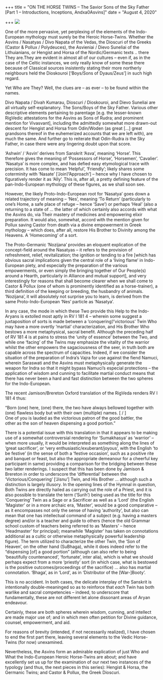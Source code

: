 +++
title = "ON THE HORSE TWINS – The Savior Sons of the Sky Father [Part 1 – Introductions, Inceptions, Andxa0Asvins]"
date = "August 4, 2020"

+++
![](https://aryaakasha.files.wordpress.com/2020/08/arya-akasha-asvins-horse-twins.png?w=950)

One of the more pervasive, yet perplexing of the elements of the
Indo-European mythology must surely be the Heroic Horse-Twins. Whether
the Asvins / Nasatyas / Divo Napata of the Vedas, the Dioscuri of the
Greeks (Castor & Pollux / Polydeuces), the Asvieniai / Dievo Suneliai of
the Lithuianians, or Hengist and Horsa of the Nordic/Germanic texts ..
there They are.They are evident in almost all of our cultures – even
if, as in the case of the Celtic instances, we only really know of some
these there because of Classical sources insistently stating their more
northerly neighbours held the Dioskouroi \[‘Boys/Sons of Dyaus/Zeus’\]
in such high regard.

Yet Who are They? Well, the clues are – as ever – to be found within the
names.

Divo Napata / Divah Kumarau, Dioscuri / Dioskouroi, and Dievo Suneliai
are all virtually self-explanatory. The Sons/Boys of the Sky Father.
Various other descriptive elements pertaining to parentage \[e.g. the
lesser-known RigVedic attestations for the Asvins as Sons of Rudra; and
prominent mention for Vivasvant\], including the admittedly somewhat
more drawn-out descent for Hengist and Horsa from Odin/Woden (as great
\[…\] great grandsons thereof in the euhemerized accounts that we are
left with), are much the same. And further go to reiterate that
Odin-Rudra *is* the Sky Father, in case there were any lingering doubt
upon that score.

‘Ashwin’ / ‘Asvin’ derives from Sanskrit ‘Asva’, meaning ‘Horse’. This
therefore gives the meaning of ‘Possessors of Horse’, ‘Horsemen’,
‘Cavalier’. ‘Nasatya’ is more complex, and has defied easy etymological
trace with precision. It has come to mean ‘Helpful’, ‘Friendly’; likely
shares some coterminity with ‘Nasate’ \[‘Join’/’Approach’\] – hence why
I have chosen to figuratively render it as ‘Ally’. This is, after all, a
pretty defining feature of the pan-Indo-European mythology of these
figures, as we shall soon see.

However, the likely Proto-Indo-European root for ‘Nasatya’ goes down a
related trajectory of meaning – ‘Nes’, meaning ‘To Return’ (particularly
to one’s Home, a safe place of refuge – hence ‘Save’) or perhaps ‘Heal’
(also a returning to a state of … the latter of which certainly also
accords with what the Asvins do, via Their mastery of medicines and
empowering elixir preparation. It would also, somewhat, accord with the
mention given for Pollux saving Castor from death via a divine
empowerment in Greek mythology – which does, after all, restore His
Brother to Divinity among the Heavens. A ‘Homecoming’ of a sort.

The Proto-Germanic ‘Nozijana’ provides an eloquent explication of the
concept-field around the Nasatyas – it refers to the provision of
refreshment, relief, revitalization; the ignition or tending to a fire
\[which has obvious sacral implications given the central role of a
‘living flame’ in Indo-European piety, and especially the preparation of
the various empowerments, or even simply the bringing together of Our
People(s) around a Hearth, particularly in Alliance and mutual
support\], and very interestingly for reasons that shall become clearer
when we shall come to Castor & Pollux (one of whom is prominently
identified as a horse-trainer), a third definition of the keeping or
breeding, the husbandry of animals. ‘Nozijana’, it will absolutely not
surprise you to learn, is derived from the same Proto-Indo-European
‘Nes’ particle as ‘Nasatya’.

In any case, the mode in which these Two provide this Help to the
Indo-Aryans is extolled most aptly in RV I 181 4 – wherein some suggest
a juxtaposition of sorts is made between a ‘conquering’/’victorious’
Twin Who may have a more overtly ‘martial’ characterization, and His
Brother Who bestows a more metaphysical, sacral benefit. Although the
preceding half of RV 181 4 is at pains to stress the ‘unity of essence’
between the Two, and while one ‘facing’ of the Twins may emphasize the
vitality of the warrior whilst the other empowers the sagaciousness of
the seer, in truth both are capable across the spectrum of capacities.
Indeed, if we consider the situation of the preparation of Indra’s Vajra
for use against the fiend Namuci, wherein Saraswati and the Asvins must
metaphysically generate the weapon for Indra so that it might bypass
Namuci’s especial protections – the application of wisdom and cunning to
facilitate martial conduct means that there has never been a hard and
fast distinction between the two spheres for the Indo-European.

The recent Jamison/Brereton Oxford translation of the RigVeda renders RV
I 181 4 thus:

“Born (one) here, (one) there, the two have always bellowed together
with  
(one) flawless body but with their own (multiple) names. \[ / \]  
One of you is lauded as the victorious patron of the good battler, the  
other as the son of heaven dispensing a good portion.”

There is a potential issue with this translation in that it appears to
be making use of a somewhat controversial rendering for ‘Sumakhasya’ as
‘warrior’ – when more usually, it would be interpreted as something
along the lines of ‘great sacrificer’, or ‘very
enthusiastic/exuberant/joyous’, with the English ‘to be festive’ (in the
sense of both a ‘festive occasion’, such as a positive rite and banquet
or feast, but also the appropriate demeanour for a cheerful key
participant in same) providing a comparison for the bridging between
these two latter renderings. I suspect that this has been done by
Jamison & Brereton in order to underscore the ‘differential’ between the
‘Victorious/Conquering’ \[‘Jisnu’\] Twin, and His Brother … although
such a distinction is largely illusory. In the opening lines of the
Hymnal in question, Both Twins are directly hailed as carrying out the
role of a Priest, and it is also possible to translate the term
(‘Surih’) being used as the title for this ‘Conquering’ Twin as a Sage
or a Sacrificer as well as a ‘Lord’ (the English ‘Magister’ or in a more
archaic era, ‘Master’, would be a good comparative – as it encompasses
not only the sense of having ‘authority’, but also can mean that one has
intellectual command of a subject (e.g. having a masters degree) and/or
is a teacher and guide to others (hence the old Grammar school custom of
teachers being referred to as ‘Masters’ – hence ‘Headmaster’ for
principal); meanwhile ‘Magister’ has taken on connotations additional as
a cultic or otherwise metaphysically powerful leadership figure). The
term utilized to characterize the other Twin, the ‘Son of Heaven’, on
the other hand (SuBhaga), while it does indeed refer to the “dispensing
\[of\] a good portion” (although can also refer to being ‘beautifully
countenanced’, ‘fortunate’, inter alia), which is what we should perhaps
expect from a more ‘priestly’ sort (in which case, what is bestowed is
the positive outcomes/proceedings of the sacrifice) … also has martial
connotation. ‘Bhaga’, as in ‘Lord’, as in ‘Distributor of the
\[War-\]Booty’.

This is no accident. In both cases, the delicate interplay of the
Sanskrit is intentionally double-meaninged so as to reinforce that
*each* Twin has both warlike and sacral competencies – indeed, to
underscore that fundamentally, these are not different let alone
dissonant areas of Aryan endeavour.

Certainly, these are both spheres wherein wisdom, cunning, and intellect
are made major use of; and in which men often petition for Divine
guidance, counsel, empowerment, and aid.

For reasons of brevity (intended, if not necessarily realized), I have
chosen to end the first part there, leaving several elements to the
Vedic Horse-Twins (for now) unexamined.

Nevertheless, the Asvins form an admirable explication of just Who and
What the Indo-European Heroic Horse-Twins are about; and have
excellently set us up for the examination of our next two instances of
the typology (and thus, the next pieces in this series): Hengist &
Horsa, the Germanic Twins; and Castor & Pollux, the Greek Dioscuri.
